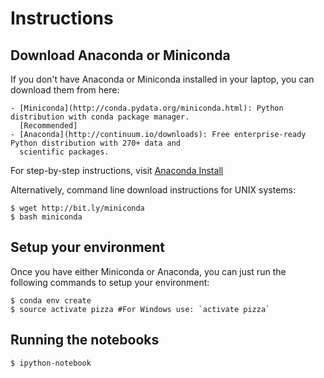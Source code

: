 

# Instructions

## Download Anaconda or Miniconda

If you don't have Anaconda or Miniconda installed in your laptop, you can download them from here:

    - [Miniconda](http://conda.pydata.org/miniconda.html): Python distribution with conda package manager.
      [Recommended]
    - [Anaconda](http://continuum.io/downloads): Free enterprise-ready Python distribution with 270+ data and
      scientific packages.

For step-by-step instructions, visit [Anaconda Install](http://docs.continuum.io/anaconda/install.html)

Alternatively, command line download instructions for UNIX systems:

    $ wget http://bit.ly/miniconda
    $ bash miniconda


## Setup your environment

Once you have either Miniconda or Anaconda, you can just run the following commands to setup your environment:

    $ conda env create
    $ source activate pizza #For Windows use: `activate pizza`

## Running the notebooks

    $ ipython-notebook